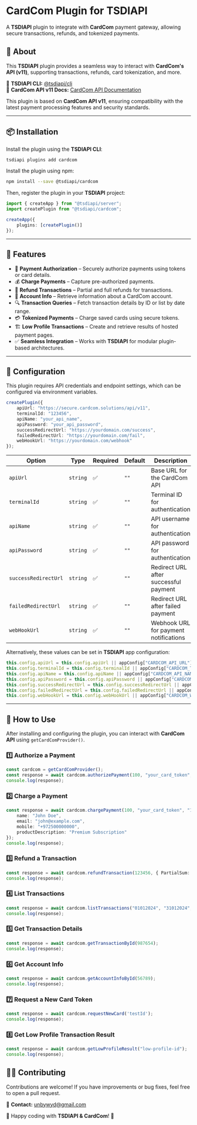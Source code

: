 # **CardCom Plugin for TSDIAPI**

A **TSDIAPI** plugin to integrate with **CardCom** payment gateway, allowing secure transactions, refunds, and tokenized payments.

## 📌 About

This **TSDIAPI** plugin provides a seamless way to interact with **CardCom's API (v11)**, supporting transactions, refunds, card tokenization, and more.

🔗 **TSDIAPI CLI:** [@tsdiapi/cli](https://www.npmjs.com/package/@tsdiapi/cli)  
🔗 **CardCom API v11 Docs:** [CardCom API Documentation](https://secure.cardcom.solutions/swagger/index.html?url=/swagger/v11/swagger.json#tag/Transactions/operation/Transactions_Transaction)  

This plugin is based on **CardCom API v11**, ensuring compatibility with the latest payment processing features and security standards.

---

## 📦 Installation

Install the plugin using the **TSDIAPI CLI**:

```bash
tsdiapi plugins add cardcom
```

Install the plugin using npm:

```bash
npm install --save @tsdiapi/cardcom
```

Then, register the plugin in your **TSDIAPI** project:

```typescript
import { createApp } from "@tsdiapi/server";
import createPlugin from "@tsdiapi/cardcom";

createApp({
    plugins: [createPlugin()]
});
```

---

## 🚀 Features

- 🔹 **Payment Authorization** – Securely authorize payments using tokens or card details.
- 💰 **Charge Payments** – Capture pre-authorized payments.
- 🔄 **Refund Transactions** – Partial and full refunds for transactions.
- 🏦 **Account Info** – Retrieve information about a CardCom account.
- 🔍 **Transaction Queries** – Fetch transaction details by ID or list by date range.
- 💳 **Tokenized Payments** – Charge saved cards using secure tokens.
- 🏗 **Low Profile Transactions** – Create and retrieve results of hosted payment pages.
- ✅ **Seamless Integration** – Works with **TSDIAPI** for modular plugin-based architectures.

---

## 🔧 Configuration

This plugin requires API credentials and endpoint settings, which can be configured via environment variables.

```typescript
createPlugin({
    apiUrl: "https://secure.cardcom.solutions/api/v11",
    terminalId: "123456",
    apiName: "your_api_name",
    apiPassword: "your_api_password",
    successRedirectUrl: "https://yourdomain.com/success",
    failedRedirectUrl: "https://yourdomain.com/fail",
    webHookUrl: "https://yourdomain.com/webhook"
});
```

| Option                 | Type     | Required | Default | Description |
|------------------------|---------|----------|---------|-------------|
| `apiUrl`              | `string` | ✅ | `""` | Base URL for the CardCom API |
| `terminalId`          | `string` | ✅ | `""` | Terminal ID for authentication |
| `apiName`             | `string` | ✅ | `""` | API username for authentication |
| `apiPassword`         | `string` | ✅ | `""` | API password for authentication |
| `successRedirectUrl`  | `string` | ✅ | `""` | Redirect URL after successful payment |
| `failedRedirectUrl`   | `string` | ✅ | `""` | Redirect URL after failed payment |
| `webHookUrl`          | `string` | ✅ | `""` | Webhook URL for payment notifications |

Alternatively, these values can be set in **TSDIAPI** app configuration:

```typescript
this.config.apiUrl = this.config.apiUrl || appConfig["CARDCOM_API_URL"];
this.config.terminalId = this.config.terminalId || appConfig["CARDCOM_TERMINAL_ID"];
this.config.apiName = this.config.apiName || appConfig["CARDCOM_API_NAME"];
this.config.apiPassword = this.config.apiPassword || appConfig["CARDCOM_API_PASSWORD"];
this.config.successRedirectUrl = this.config.successRedirectUrl || appConfig["CARDCOM_SUCCESS_REDIRECT_URL"];
this.config.failedRedirectUrl = this.config.failedRedirectUrl || appConfig["CARDCOM_FAILED_REDIRECT_URL"];
this.config.webHookUrl = this.config.webHookUrl || appConfig["CARDCOM_WEBHOOK_URL"];
```

---

## 📌 How to Use

After installing and configuring the plugin, you can interact with **CardCom API** using `getCardComProvider()`.

### **1️⃣ Authorize a Payment**
```typescript
const cardcom = getCardComProvider();
const response = await cardcom.authorizePayment(100, "your_card_token", "1225");
console.log(response);
```

### **2️⃣ Charge a Payment**
```typescript
const response = await cardcom.chargePayment(100, "your_card_token", "1225", "approval_number", {
    name: "John Doe",
    email: "john@example.com",
    mobile: "+972500000000",
    productDescription: "Premium Subscription"
});
console.log(response);
```

### **3️⃣ Refund a Transaction**
```typescript
const response = await cardcom.refundTransaction(123456, { PartialSum: 50 });
console.log(response);
```

### **4️⃣ List Transactions**
```typescript
const response = await cardcom.listTransactions("01012024", "31012024", 1, 10);
console.log(response);
```

### **5️⃣ Get Transaction Details**
```typescript
const response = await cardcom.getTransactionById(987654);
console.log(response);
```

### **6️⃣ Get Account Info**
```typescript
const response = await cardcom.getAccountInfoById(56789);
console.log(response);
```

### **7️⃣ Request a New Card Token**
```typescript
const response = await cardcom.requestNewCard('testId');
console.log(response);
```

### **8️⃣ Get Low Profile Transaction Result**
```typescript
const response = await cardcom.getLowProfileResult("low-profile-id");
console.log(response);
```


## 👨‍💻 Contributing

Contributions are welcome! If you have improvements or bug fixes, feel free to open a pull request.

📧 **Contact:** unbywyd@gmail.com  

🚀 Happy coding with **TSDIAPI & CardCom**! 🎉